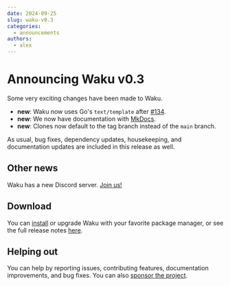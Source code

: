```yaml
---
date: 2024-09-25
slug: waku-v0.3
categories:
  - announcements
authors:
  - alex
---
```


# Announcing Waku v0.3

Some very exciting changes have been made to Waku.

- **new**: Waku now uses Go's `text/template` after [#134][].
- **new**: We now have documentation with [MkDocs][].
- **new**: Clones now default to the tag branch instead of the `main` branch.

As usual, bug fixes, dependency updates, housekeeping, and documentation updates
are included in this release as well.

## Other news

Waku has a new Discord server. [Join us!](https://discord.gg/NcRFkVTcaw)

## Download

You can [install](../../install.md) or upgrade Waku with your favorite package manager,
or see the full release notes [here](https://github.com/caffeine-addictt/waku/releases/tag/v0.3.0).

## Helping out

You can help by reporting issues, contributing features, documentation improvements,
and bug fixes. You can also [sponsor the project][sponsor].

[#134]: https://github.com/caffeine-addictt/waku/issues/134
[MkDocs]: https://www.mkdocs.org/
[sponsor]: https://github.com/sponsors/caffeine-addictt
